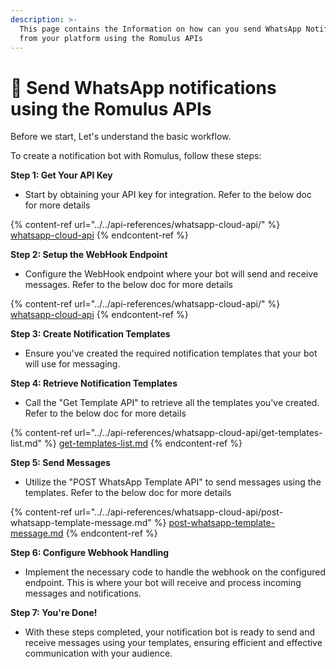 ```yaml
---
description: >-
  This page contains the Information on how can you send WhatsApp Notifications
  from your platform using the Romulus APIs
---
```


# 📨 Send WhatsApp notifications using the Romulus APIs

Before we start, Let's understand the basic workflow.

To create a notification bot with Romulus, follow these steps:

**Step 1: Get Your API Key**

* Start by obtaining your API key for integration. Refer to the below doc for more details

{% content-ref url="../../api-references/whatsapp-cloud-api/" %}
[whatsapp-cloud-api](../../api-references/whatsapp-cloud-api/)
{% endcontent-ref %}

**Step 2: Setup the WebHook Endpoint**

* Configure the WebHook endpoint where your bot will send and receive messages. Refer to the below doc for more details

{% content-ref url="../../api-references/whatsapp-cloud-api/" %}
[whatsapp-cloud-api](../../api-references/whatsapp-cloud-api/)
{% endcontent-ref %}

**Step 3: Create Notification Templates**

* Ensure you've created the required notification templates that your bot will use for messaging.

**Step 4: Retrieve Notification Templates**

* Call the "Get Template API" to retrieve all the templates you've created. Refer to the below doc for more details

{% content-ref url="../../api-references/whatsapp-cloud-api/get-templates-list.md" %}
[get-templates-list.md](../../api-references/whatsapp-cloud-api/get-templates-list.md)
{% endcontent-ref %}

**Step 5: Send Messages**

* Utilize the "POST WhatsApp Template API" to send messages using the templates. Refer to the below doc for more details

{% content-ref url="../../api-references/whatsapp-cloud-api/post-whatsapp-template-message.md" %}
[post-whatsapp-template-message.md](../../api-references/whatsapp-cloud-api/post-whatsapp-template-message.md)
{% endcontent-ref %}

**Step 6: Configure Webhook Handling**

* Implement the necessary code to handle the webhook on the configured endpoint. This is where your bot will receive and process incoming messages and notifications.

**Step 7: You're Done!**

* With these steps completed, your notification bot is ready to send and receive messages using your templates, ensuring efficient and effective communication with your audience.
